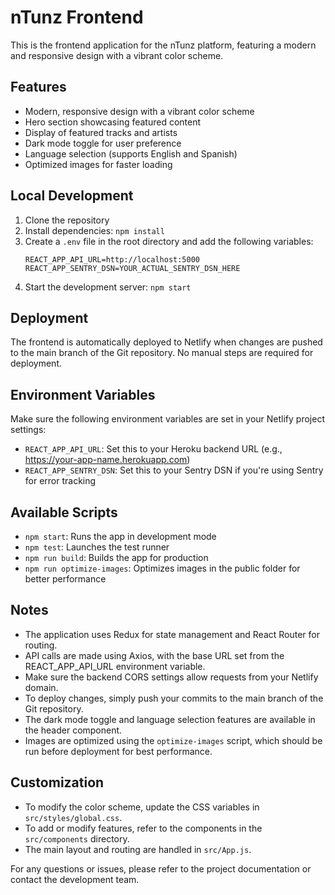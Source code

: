 # nTunz Frontend

This is the frontend application for the nTunz platform, featuring a modern and responsive design with a vibrant color scheme.

## Features

- Modern, responsive design with a vibrant color scheme
- Hero section showcasing featured content
- Display of featured tracks and artists
- Dark mode toggle for user preference
- Language selection (supports English and Spanish)
- Optimized images for faster loading

## Local Development

1. Clone the repository
2. Install dependencies: `npm install`
3. Create a `.env` file in the root directory and add the following variables:
   ```
   REACT_APP_API_URL=http://localhost:5000
   REACT_APP_SENTRY_DSN=YOUR_ACTUAL_SENTRY_DSN_HERE
   ```
4. Start the development server: `npm start`

## Deployment

The frontend is automatically deployed to Netlify when changes are pushed to the main branch of the Git repository. No manual steps are required for deployment.

## Environment Variables

Make sure the following environment variables are set in your Netlify project settings:

- `REACT_APP_API_URL`: Set this to your Heroku backend URL (e.g., https://your-app-name.herokuapp.com)
- `REACT_APP_SENTRY_DSN`: Set this to your Sentry DSN if you're using Sentry for error tracking

## Available Scripts

- `npm start`: Runs the app in development mode
- `npm test`: Launches the test runner
- `npm run build`: Builds the app for production
- `npm run optimize-images`: Optimizes images in the public folder for better performance

## Notes

- The application uses Redux for state management and React Router for routing.
- API calls are made using Axios, with the base URL set from the REACT_APP_API_URL environment variable.
- Make sure the backend CORS settings allow requests from your Netlify domain.
- To deploy changes, simply push your commits to the main branch of the Git repository.
- The dark mode toggle and language selection features are available in the header component.
- Images are optimized using the `optimize-images` script, which should be run before deployment for best performance.

## Customization

- To modify the color scheme, update the CSS variables in `src/styles/global.css`.
- To add or modify features, refer to the components in the `src/components` directory.
- The main layout and routing are handled in `src/App.js`.

For any questions or issues, please refer to the project documentation or contact the development team.
